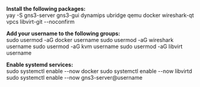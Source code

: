 **Install the following packages:**</br>
yay -S gns3-server gns3-gui dynamips ubridge qemu docker wireshark-qt vpcs libvirt-git --noconfirm

**Add your username to the following groups:**</br>
sudo usermod -aG docker username
sudo usermod -aG wireshark username
sudo usermod -aG kvm username
sudo usermod -aG libvirt username

**Enable systemd services:**</br>
sudo systemctl enable --now docker
sudo systemctl enable --now libvirtd
sudo systemctl enable --now gns3-server@username
